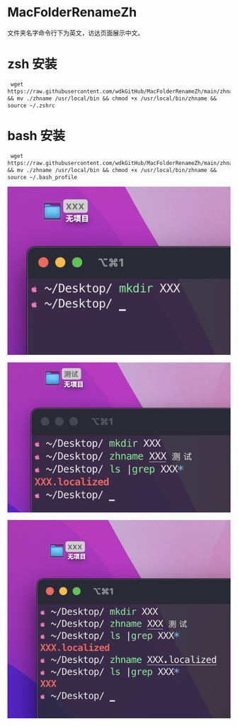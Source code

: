 # MacFolderRenameZh
文件夹名字命令行下为英文，访达页面展示中文。

# zsh 安装

  ```shell
   wget https://raw.githubusercontent.com/wdkGitHub/MacFolderRenameZh/main/zhname && mv ./zhname /usr/local/bin && chmod +x /usr/local/bin/zhname && source ~/.zshrc 
  ```
  
  
# bash 安装

  ```shell
   wget https://raw.githubusercontent.com/wdkGitHub/MacFolderRenameZh/main/zhname && mv ./zhname /usr/local/bin && chmod +x /usr/local/bin/zhname && source ~/.bash_profile 
  ```

 

![](./images/1.png)
 
![命名中文](./images/2.jpeg)
 
![恢复](./images/3.png)
